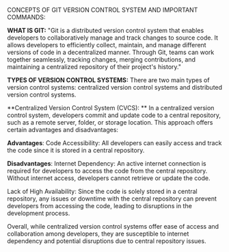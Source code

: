 CONCEPTS OF GIT VERSION CONTROL SYSTEM AND IMPORTANT COMMANDS:

**WHAT IS GIT:** "Git is a distributed version control system that enables developers to collaboratively manage and track changes to source code. 
It allows developers to efficiently collect, maintain, and manage different versions of code in a decentralized manner. Through Git, teams can work 
together seamlessly, tracking changes, merging contributions, and maintaining a centralized repository of their project's history."

**TYPES OF VERSION CONTROL SYSTEMS:** There are two main types of version control systems: centralized version control systems and distributed version control systems.

**Centralized Version Control System (CVCS):
**
In a centralized version control system, developers commit and update code to a central repository, such as a remote server, folder, or storage location. This approach offers certain advantages and disadvantages:

**Advantages**:
Code Accessibility: All developers can easily access and track the code since it is stored in a central repository.

**Disadvantages**:
 Internet Dependency: An active internet connection is required for developers to access the code from the central repository. Without internet access, developers cannot retrieve 
 or update the code.

 Lack of High Availability: Since the code is solely stored in a central repository, any issues or downtime with the central repository can prevent developers from accessing the 
 code, leading to disruptions in the development process.

Overall, while centralized version control systems offer ease of access and collaboration among developers, they are susceptible to internet dependency and potential disruptions due to central repository issues.

